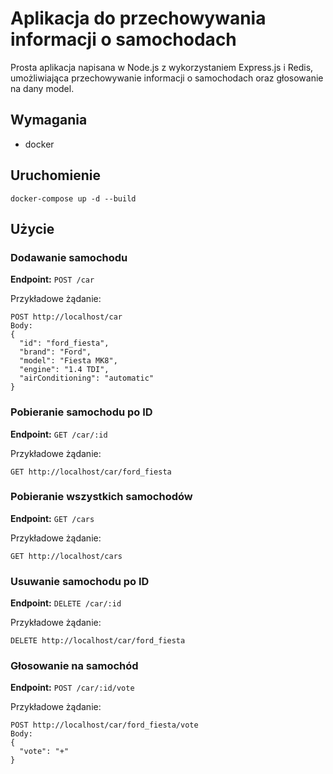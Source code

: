 # Aplikacja do przechowywania informacji o samochodach

Prosta aplikacja napisana w Node.js z wykorzystaniem Express.js i Redis, umożliwiająca przechowywanie informacji o samochodach oraz głosowanie na dany model.

## Wymagania

- docker

## Uruchomienie

```
docker-compose up -d --build
```

## Użycie

### Dodawanie samochodu

**Endpoint:** `POST /car`

Przykładowe żądanie:

```
POST http://localhost/car
Body:
{
  "id": "ford_fiesta",
  "brand": "Ford",
  "model": "Fiesta MK8",
  "engine": "1.4 TDI",
  "airConditioning": "automatic"
}
```

### Pobieranie samochodu po ID

**Endpoint:** `GET /car/:id`

Przykładowe żądanie:

```
GET http://localhost/car/ford_fiesta
```

### Pobieranie wszystkich samochodów

**Endpoint:** `GET /cars`

Przykładowe żądanie:

```
GET http://localhost/cars
```

### Usuwanie samochodu po ID

**Endpoint:** `DELETE /car/:id`

Przykładowe żądanie:

```
DELETE http://localhost/car/ford_fiesta
```

### Głosowanie na samochód

**Endpoint:** `POST /car/:id/vote`

Przykładowe żądanie:

```
POST http://localhost/car/ford_fiesta/vote
Body:
{
  "vote": "+"
}
```
